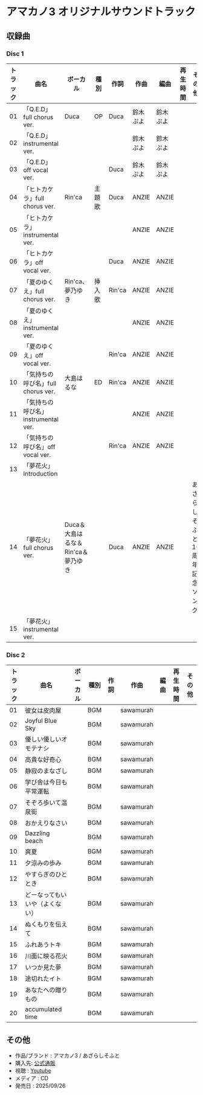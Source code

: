 # アマカノ3 オリジナルサウンドトラック

## 収録曲

### Disc 1

| トラック | 曲名 | ボーカル | 種別 | 作詞 | 作曲 | 編曲 | 再生時間 | その他 |
|---|---|---|---|---|---|---|---|---|
| 01 | 「Q.E.D」full chorus ver. | Duca | OP | Duca | 鈴木ぷよ | 鈴木ぷよ | | |
| 02 | 「Q.E.D」instrumental ver. | | | | 鈴木ぷよ | 鈴木ぷよ | | |
| 03 | 「Q.E.D」off vocal ver. | | | Duca | 鈴木ぷよ | 鈴木ぷよ | | |
| 04 | 「ヒトカケラ」full chorus ver. | Rin'ca | 主題歌 | Duca | ANZIE | ANZIE | | |
| 05 | 「ヒトカケラ」instrumental ver. | | | | ANZIE | ANZIE | | |
| 06 | 「ヒトカケラ」off vocal ver. | | | Duca | ANZIE | ANZIE | | |
| 07 | 「夏のゆくえ」full chorus ver. | Rin'ca、夢乃ゆき | 挿入歌 | Rin'ca | ANZIE | ANZIE | | |
| 08 | 「夏のゆくえ」instrumental ver. | | | | ANZIE | ANZIE | | |
| 09 | 「夏のゆくえ」off vocal ver. | | | Rin'ca | ANZIE | ANZIE | | |
| 10 | 「気持ちの呼び名」full chorus ver. | 大島はるな | ED | Rin'ca | ANZIE | ANZIE | | |
| 11 | 「気持ちの呼び名」instrumental ver. | | | | ANZIE | ANZIE | | |
| 12 | 「気持ちの呼び名」off vocal ver. | | | Rin'ca | ANZIE | ANZIE | | |
| 13 | 「夢花火」Introduction | | | | | | | |
| 14 | 「夢花火」full chorus ver. | Duca＆大島はるな＆Rin'ca＆夢乃ゆき | | Duca | ANZIE | ANZIE | | あざらしそふと10周年記念ソング |
| 15 | 「夢花火」instrumental ver. | | | | | | | |

### Disc 2

| トラック | 曲名 | ボーカル | 種別 | 作詞 | 作曲 | 編曲 | 再生時間 | その他 |
|---|---|---|---|---|---|---|---|---|
| 01 | 彼女は皮肉屋 | | BGM | | sawamurah | | | |
| 02 | Joyful Blue Sky | | BGM | | sawamurah | | | |
| 03 | 優しい優しいオモテナシ | | BGM | | sawamurah | | | |
| 04 | 高貴な好奇心 | | BGM | | sawamurah | | | |
| 05 | 静寂のまなざし | | BGM | | sawamurah | | | |
| 06 | 学び舎は今日も平常運転 | | BGM | | sawamurah | | | |
| 07 | そぞろ歩いて温泉街 | | BGM | | sawamurah | | | |
| 08 | おかえりなさい | | BGM | | sawamurah | | | |
| 09 | Dazzling beach | | BGM | | sawamurah | | | |
| 10 | 爽夏 | | BGM | | sawamurah | | | |
| 11 | 夕涼みの歩み | | BGM | | sawamurah | | | |
| 12 | やすらぎのひととき | | BGM | | sawamurah | | | |
| 13 | どーなってもいいや（よくない） | | BGM | | sawamurah | | | |
| 14 | ぬくもりを伝えて | | BGM | | sawamurah | | | |
| 15 | ふれあうトキ | | BGM | | sawamurah | | | |
| 16 | 川面に映る花火 | | BGM | | sawamurah | | | |
| 17 | いつか見た夢 | | BGM | | sawamurah | | | |
| 18 | 途切れたイト | | BGM | | sawamurah | | | |
| 19 | あなたへの贈りもの | | BGM | | sawamurah | | | |
| 20 | accumulated time | | BGM | | sawamurah | | | |

## その他

- 作品/ブランド : アマカノ3 / あざらしそふと
- 購入先: [公式通販](https://www.e-nexton.jp/?fc=0202&pu=2593) 
- 視聴 : [Youtube](https://www.youtube.com/watch?v=v3-3BcpZz1I)
- メディア : CD
- 発売日 : 2025/09/26
